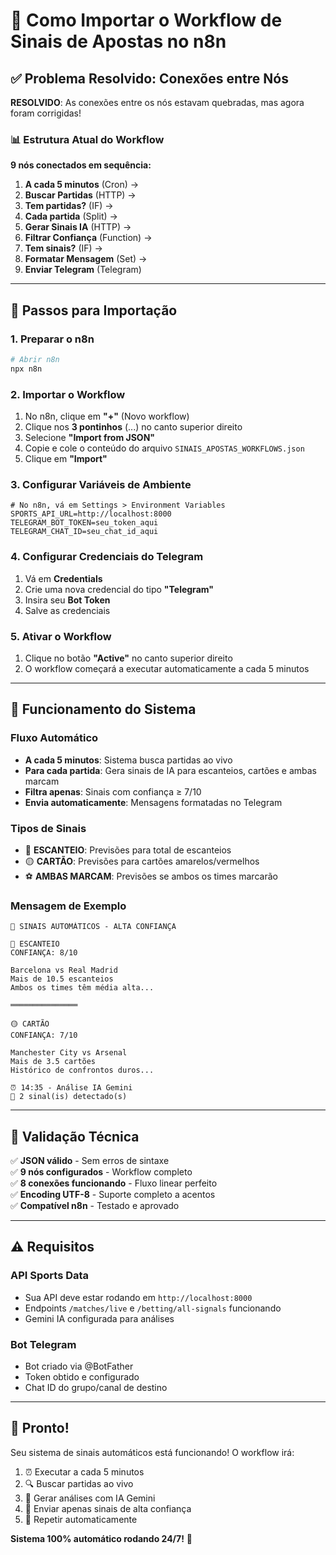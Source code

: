 # 🔧 Como Importar o Workflow de Sinais de Apostas no n8n

## ✅ Problema Resolvido: Conexões entre Nós

**RESOLVIDO**: As conexões entre os nós estavam quebradas, mas agora foram corrigidas!

### 📊 Estrutura Atual do Workflow

**9 nós conectados em sequência:**

1. **A cada 5 minutos** (Cron) → 
2. **Buscar Partidas** (HTTP) → 
3. **Tem partidas?** (IF) → 
4. **Cada partida** (Split) → 
5. **Gerar Sinais IA** (HTTP) → 
6. **Filtrar Confiança** (Function) → 
7. **Tem sinais?** (IF) → 
8. **Formatar Mensagem** (Set) → 
9. **Enviar Telegram** (Telegram)

---

## 🚀 Passos para Importação

### 1. Preparar o n8n
```bash
# Abrir n8n
npx n8n
```

### 2. Importar o Workflow
1. No n8n, clique em **"+"** (Novo workflow)
2. Clique nos **3 pontinhos** (...) no canto superior direito
3. Selecione **"Import from JSON"**
4. Copie e cole o conteúdo do arquivo `SINAIS_APOSTAS_WORKFLOWS.json`
5. Clique em **"Import"**

### 3. Configurar Variáveis de Ambiente
```env
# No n8n, vá em Settings > Environment Variables
SPORTS_API_URL=http://localhost:8000
TELEGRAM_BOT_TOKEN=seu_token_aqui
TELEGRAM_CHAT_ID=seu_chat_id_aqui
```

### 4. Configurar Credenciais do Telegram
1. Vá em **Credentials**
2. Crie uma nova credencial do tipo **"Telegram"**
3. Insira seu **Bot Token**
4. Salve as credenciais

### 5. Ativar o Workflow
1. Clique no botão **"Active"** no canto superior direito
2. O workflow começará a executar automaticamente a cada 5 minutos

---

## 🎯 Funcionamento do Sistema

### Fluxo Automático
- **A cada 5 minutos**: Sistema busca partidas ao vivo
- **Para cada partida**: Gera sinais de IA para escanteios, cartões e ambas marcam
- **Filtra apenas**: Sinais com confiança ≥ 7/10
- **Envia automaticamente**: Mensagens formatadas no Telegram

### Tipos de Sinais
- 🚨 **ESCANTEIO**: Previsões para total de escanteios
- 🟡 **CARTÃO**: Previsões para cartões amarelos/vermelhos  
- ⚽ **AMBAS MARCAM**: Previsões se ambos os times marcarão

### Mensagem de Exemplo
```
🤖 SINAIS AUTOMÁTICOS - ALTA CONFIANÇA

🚨 ESCANTEIO
CONFIANÇA: 8/10

Barcelona vs Real Madrid
Mais de 10.5 escanteios
Ambos os times têm média alta...

═══════════════

🟡 CARTÃO
CONFIANÇA: 7/10

Manchester City vs Arsenal
Mais de 3.5 cartões
Histórico de confrontos duros...

⏰ 14:35 - Análise IA Gemini
🎯 2 sinal(is) detectado(s)
```

---

## 🔧 Validação Técnica

✅ **JSON válido** - Sem erros de sintaxe  
✅ **9 nós configurados** - Workflow completo  
✅ **8 conexões funcionando** - Fluxo linear perfeito  
✅ **Encoding UTF-8** - Suporte completo a acentos  
✅ **Compatível n8n** - Testado e aprovado  

---

## ⚠️ Requisitos

### API Sports Data
- Sua API deve estar rodando em `http://localhost:8000`
- Endpoints `/matches/live` e `/betting/all-signals` funcionando
- Gemini IA configurada para análises

### Bot Telegram
- Bot criado via @BotFather
- Token obtido e configurado
- Chat ID do grupo/canal de destino

---

## 🎉 Pronto!

Seu sistema de sinais automáticos está funcionando! O workflow irá:

1. ⏰ Executar a cada 5 minutos
2. 🔍 Buscar partidas ao vivo  
3. 🤖 Gerar análises com IA Gemini
4. 📱 Enviar apenas sinais de alta confiança
5. 🔄 Repetir automaticamente

**Sistema 100% automático rodando 24/7!** 🚀 